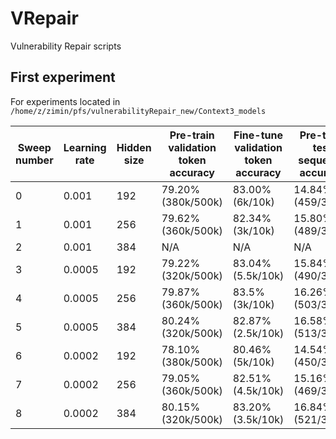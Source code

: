 # VRepair
Vulnerability Repair scripts

## First experiment

For experiments located in `/home/z/zimin/pfs/vulnerabilityRepair_new/Context3_models`

| Sweep number | Learning rate | Hidden size | Pre-train validation token accuracy | Fine-tune validation token accuracy | Pre-train test sequence accuracy | Fine-tune test sequence accuracy |
|--------------|---------------|-------------|-------------------------------------|-------------------------------------|----------------------------------|----------------------------------|
| 0            | 0.001         | 192         | 79.20% (380k/500k)                  | 83.00% (6k/10k)                     | 14.84% (459/3094)                | 9.86% (305/3094)                 |
| 1            | 0.001         | 256         | 79.62% (360k/500k)                  | 82.34% (3k/10k)                     | 15.80% (489/3094)                | 11.96% (370/3094)                |
| 2            | 0.001         | 384         | N/A                                 | N/A                                 | N/A                              | N/A                              |
| 3            | 0.0005        | 192         | 79.22% (320k/500k)                  | 83.04% (5.5k/10k)                   | 15.84% (490/3094)                | 10.73% (332/3094)                |
| 4            | 0.0005        | 256         | 79.87% (360k/500k)                  | 83.5% (3k/10k)                      | 16.26% (503/3094)                | 12.77% (395/3094)                |
| 5            | 0.0005        | 384         | 80.24% (320k/500k)                  | 82.87% (2.5k/10k)                   | 16.58% (513/3094)                | 12.73% (394/3094)                |
| 6            | 0.0002        | 192         | 78.10% (380k/500k)                  | 80.46% (5k/10k)                     | 14.54% (450/3094)                | 10.67% (330/3094)                |
| 7            | 0.0002        | 256         | 79.05% (360k/500k)                  | 82.51% (4.5k/10k)                   | 15.16% (469/3094)                | 11.22% (347/3094)                |
| 8            | 0.0002        | 384         | 80.15% (320k/500k)                  | 83.20% (3.5k/10k)                   | 16.84% (521/3094)                | 12.57% (389/3094)                |
